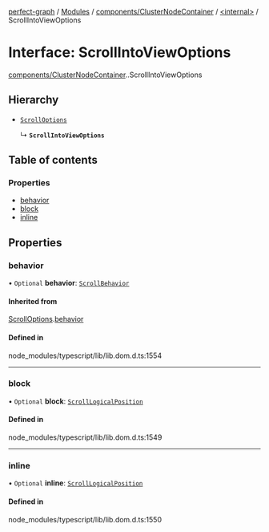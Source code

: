 [perfect-graph](../README.md) / [Modules](../modules.md) / [components/ClusterNodeContainer](../modules/components_ClusterNodeContainer.md) / [<internal\>](../modules/components_ClusterNodeContainer._internal_.md) / ScrollIntoViewOptions

# Interface: ScrollIntoViewOptions

[components/ClusterNodeContainer](../modules/components_ClusterNodeContainer.md).[<internal>](../modules/components_ClusterNodeContainer._internal_.md).ScrollIntoViewOptions

## Hierarchy

- [`ScrollOptions`](components_ClusterNodeContainer._internal_.ScrollOptions.md)

  ↳ **`ScrollIntoViewOptions`**

## Table of contents

### Properties

- [behavior](components_ClusterNodeContainer._internal_.ScrollIntoViewOptions.md#behavior)
- [block](components_ClusterNodeContainer._internal_.ScrollIntoViewOptions.md#block)
- [inline](components_ClusterNodeContainer._internal_.ScrollIntoViewOptions.md#inline)

## Properties

### behavior

• `Optional` **behavior**: [`ScrollBehavior`](../modules/components_ClusterNodeContainer._internal_.md#scrollbehavior)

#### Inherited from

[ScrollOptions](components_ClusterNodeContainer._internal_.ScrollOptions.md).[behavior](components_ClusterNodeContainer._internal_.ScrollOptions.md#behavior)

#### Defined in

node_modules/typescript/lib/lib.dom.d.ts:1554

___

### block

• `Optional` **block**: [`ScrollLogicalPosition`](../modules/components_ClusterNodeContainer._internal_.md#scrolllogicalposition)

#### Defined in

node_modules/typescript/lib/lib.dom.d.ts:1549

___

### inline

• `Optional` **inline**: [`ScrollLogicalPosition`](../modules/components_ClusterNodeContainer._internal_.md#scrolllogicalposition)

#### Defined in

node_modules/typescript/lib/lib.dom.d.ts:1550
